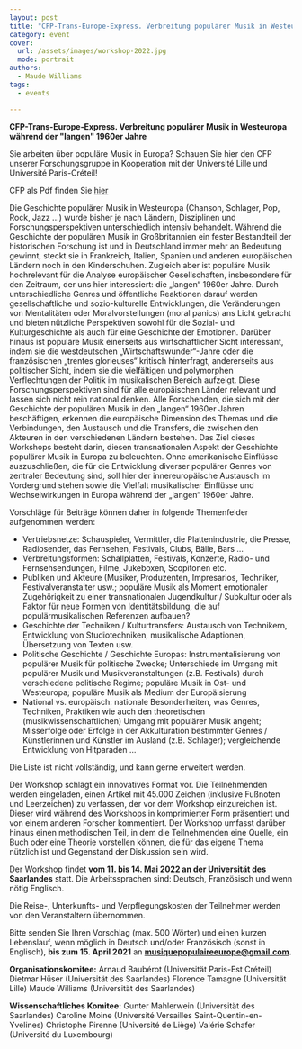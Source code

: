 ```yaml
---
layout: post
title: "CFP-Trans-Europe-Express. Verbreitung populärer Musik in Westeuropa während der \"langen\" 1960er Jahre"
category: event
cover:
  url: /assets/images/workshop-2022.jpg
  mode: portrait
authors:
  - Maude Williams
tags:
  - events

---
```


**CFP-Trans-Europe-Express. Verbreitung populärer Musik in Westeuropa während der "langen" 1960er Jahre**

Sie arbeiten über populäre Musik in Europa? Schauen Sie hier den CFP unserer Forschungsgruppe in Kooperation mit der Université Lille und Université Paris-Créteil!
<!-- more -->

CFP als Pdf finden Sie [hier](../../../../assets/pdf/CFP.pdf)

Die Geschichte populärer Musik in Westeuropa (Chanson, Schlager, Pop, Rock, Jazz ...) wurde bisher je nach Ländern, Disziplinen und Forschungsperspektiven unterschiedlich intensiv behandelt. Während die Geschichte der populären Musik in Großbritannien ein fester Bestandteil der historischen Forschung ist und in Deutschland immer mehr an Bedeutung gewinnt, steckt sie in Frankreich, Italien, Spanien und anderen europäischen Ländern noch in den Kinderschuhen.
Zugleich aber ist populäre Musik hochrelevant für die Analyse europäischer Gesellschaften, insbesondere für den Zeitraum, der uns hier interessiert: die „langen“ 1960er Jahre. Durch unterschiedliche Genres und öffentliche Reaktionen darauf werden gesellschaftliche und sozio-kulturelle Entwicklungen, die Veränderungen von Mentalitäten oder Moralvorstellungen (moral panics) ans Licht gebracht und bieten nützliche Perspektiven sowohl für die Sozial- und Kulturgeschichte als auch für eine Geschichte der Emotionen. Darüber hinaus ist populäre Musik einerseits aus wirtschaftlicher Sicht interessant, indem sie die westdeutschen „Wirtschaftswunder“-Jahre oder die französischen „trentes glorieuses“ kritisch hinterfragt, andererseits aus politischer Sicht, indem sie die vielfältigen und polymorphen Verflechtungen der Politik im musikalischen Bereich aufzeigt.
Diese Forschungsperspektiven sind für alle europäischen Länder relevant und lassen sich nicht rein national denken. Alle Forschenden, die sich mit der Geschichte der populären Musik in den „langen“ 1960er Jahren beschäftigen, erkennen die europäische Dimension des Themas und die Verbindungen, den Austausch und die Transfers, die zwischen den Akteuren in den verschiedenen Ländern bestehen. Das Ziel dieses Workshops besteht darin, diesen transnationalen Aspekt der Geschichte populärer Musik in Europa zu beleuchten. Ohne amerikanische Einflüsse auszuschließen, die für die Entwicklung diverser populärer Genres von zentraler Bedeutung sind, soll hier der innereuropäische Austausch im Vordergrund stehen sowie die Vielfalt musikalischer Einflüsse und Wechselwirkungen in Europa während der „langen“ 1960er Jahre.

Vorschläge für Beiträge können daher in folgende Themenfelder aufgenommen werden:

- Vertriebsnetze: Schauspieler, Vermittler, die Plattenindustrie, die Presse, Radiosender, das Fernsehen, Festivals, Clubs, Bälle, Bars ...
- Verbreitungsformen: Schallplatten, Festivals, Konzerte, Radio- und Fernsehsendungen, Filme, Jukeboxen, Scopitonen etc.
- Publiken und Akteure (Musiker, Produzenten, Impresarios, Techniker, Festivalveranstalter usw.; populäre Musik als Moment emotionaler Zugehörigkeit zu einer transnationalen Jugendkultur / Subkultur oder als Faktor für neue Formen von Identitätsbildung, die auf populärmusikalischen Referenzen aufbauen?
- Geschichte der Techniken / Kulturtransfers: Austausch von Technikern, Entwicklung von Studiotechniken, musikalische Adaptionen, Übersetzung von Texten usw.
- Politische Geschichte / Geschichte Europas: Instrumentalisierung von populärer Musik für politische Zwecke; Unterschiede im Umgang mit populärer Musik und Musikveranstaltungen (z.B. Festivals) durch verschiedene politische Regime; populäre Musik in Ost- und Westeuropa; populäre Musik als Medium der Europäisierung
- National vs. europäisch: nationale Besonderheiten, was Genres, Techniken, Praktiken wie auch den theoretischen (musikwissenschaftlichen) Umgang mit populärer Musik angeht; Misserfolge oder Erfolge in der Akkulturation bestimmter Genres / Künstlerinnen und Künstler im Ausland (z.B. Schlager); vergleichende Entwicklung von Hitparaden ...

Die Liste ist nicht vollständig, und kann gerne erweitert werden.

Der Workshop schlägt ein innovatives Format vor. Die Teilnehmenden werden eingeladen, einen Artikel mit 45.000 Zeichen (inklusive Fußnoten und Leerzeichen) zu verfassen, der vor dem Workshop einzureichen ist. Dieser wird während des Workshops in komprimierter Form präsentiert und von einem anderen Forscher kommentiert. Der Workshop umfasst darüber hinaus einen methodischen Teil, in dem die Teilnehmenden eine Quelle, ein Buch oder eine Theorie vorstellen können, die für das eigene Thema nützlich ist und Gegenstand der Diskussion sein wird.

Der Workshop findet **vom 11. bis 14. Mai 2022 an der Universität des Saarlandes** statt. Die Arbeitssprachen sind: Deutsch, Französisch und wenn nötig Englisch.

Die Reise-, Unterkunfts- und Verpflegungskosten der Teilnehmer werden von den Veranstaltern übernommen.

Bitte senden Sie Ihren Vorschlag (max. 500 Wörter) und einen kurzen Lebenslauf, wenn möglich in Deutsch und/oder Französisch (sonst in Englisch), **bis zum 15. April 2021** an **musiquepopulaireeurope@gmail.com.**

**Organisationskomitee:**
Arnaud Baubérot (Universität Paris-Est Créteil)
Dietmar Hüser (Universität des Saarlandes)
Florence Tamagne (Universität Lille)
Maude Williams (Universität des Saarlandes)

**Wissenschaftliches Komitee:**
Gunter Mahlerwein (Universität des Saarlandes)
Caroline Moine (Université Versailles Saint-Quentin-en-Yvelines)
Christophe Pirenne (Université de Liège)
Valérie Schafer (Université du Luxembourg)
